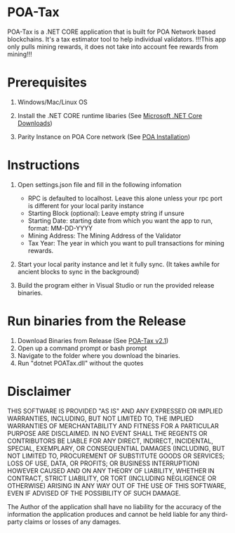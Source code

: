# POA-Tax

POA-Tax is a .NET CORE application that is built for POA Network based blockchains. It's a tax estimator tool to help individual validators. !!!This app only pulls mining rewards, it does not take into account fee rewards from mining!!!

# Prerequisites

1. Windows/Mac/Linux OS
2. Install the .NET CORE runtime libaries (See [Microsoft .NET Core Downloads](https://www.microsoft.com/net/download))

3. Parity Instance on POA Core network
(See [POA Installation](https://github.com/poanetwork/wiki/wiki/POA-Installation))

# Instructions
1. Open settings.json file and fill in the following infomation
    - RPC is defaulted to localhost. Leave this alone unless your rpc port is different for your local parity instance
    - Starting Block (optional): Leave empty string if unsure
    - Starting Date: starting date from which you want the app to run, format: MM-DD-YYYY
    - Mining Address: The Mining Address of the Validator
    - Tax Year: The year in which you want to pull transactions for mining rewards.

2. Start your local parity instance and let it fully sync. (It takes awhile for ancient blocks to sync in the background)
3. Build the program either in Visual Studio or run the provided release binaries.

# Run binaries from the Release
1. Download Binaries from Release (See [POA-Tax v2.1](https://github.com/ajkagy/POA-Tax/releases/tag/v2.1))
2. Open up a command prompt or bash prompt
3. Navigate to the folder where you download the binaries.
4. Run "dotnet POATax.dll" without the quotes

# Disclaimer

THIS SOFTWARE IS PROVIDED "AS IS" AND ANY EXPRESSED OR IMPLIED WARRANTIES, INCLUDING, BUT NOT LIMITED TO, THE IMPLIED WARRANTIES OF MERCHANTABILITY AND FITNESS FOR A PARTICULAR PURPOSE ARE DISCLAIMED. IN NO EVENT SHALL THE REGENTS OR CONTRIBUTORS BE LIABLE FOR ANY DIRECT, INDIRECT, INCIDENTAL, SPECIAL, EXEMPLARY, OR CONSEQUENTIAL DAMAGES (INCLUDING, BUT NOT LIMITED TO, PROCUREMENT OF SUBSTITUTE GOODS OR SERVICES; LOSS OF USE, DATA, OR PROFITS; OR BUSINESS INTERRUPTION)
HOWEVER CAUSED AND ON ANY THEORY OF LIABILITY, WHETHER IN CONTRACT, STRICT LIABILITY, OR TORT (INCLUDING NEGLIGENCE OR OTHERWISE) ARISING IN ANY WAY OUT OF THE USE OF THIS SOFTWARE, EVEN IF ADVISED OF THE POSSIBILITY OF SUCH DAMAGE.

The Author of the application shall have no liability for the accuracy of the information the application produces and cannot be held liable for any third-party claims or losses of any damages. 
